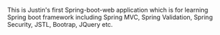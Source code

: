 This is Justin's first Spring-boot-web application which is for learning Spring boot framework including Spring MVC, Spring Validation, Spring Security, JSTL, Bootrap, JQuery etc. 